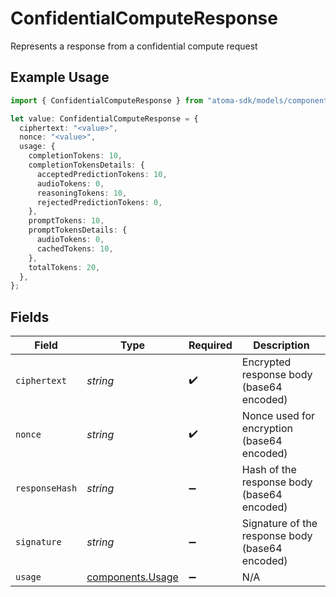 # ConfidentialComputeResponse

Represents a response from a confidential compute request

## Example Usage

```typescript
import { ConfidentialComputeResponse } from "atoma-sdk/models/components";

let value: ConfidentialComputeResponse = {
  ciphertext: "<value>",
  nonce: "<value>",
  usage: {
    completionTokens: 10,
    completionTokensDetails: {
      acceptedPredictionTokens: 10,
      audioTokens: 0,
      reasoningTokens: 10,
      rejectedPredictionTokens: 0,
    },
    promptTokens: 10,
    promptTokensDetails: {
      audioTokens: 0,
      cachedTokens: 10,
    },
    totalTokens: 20,
  },
};
```

## Fields

| Field                                                | Type                                                 | Required                                             | Description                                          |
| ---------------------------------------------------- | ---------------------------------------------------- | ---------------------------------------------------- | ---------------------------------------------------- |
| `ciphertext`                                         | *string*                                             | :heavy_check_mark:                                   | Encrypted response body (base64 encoded)             |
| `nonce`                                              | *string*                                             | :heavy_check_mark:                                   | Nonce used for encryption (base64 encoded)           |
| `responseHash`                                       | *string*                                             | :heavy_minus_sign:                                   | Hash of the response body (base64 encoded)           |
| `signature`                                          | *string*                                             | :heavy_minus_sign:                                   | Signature of the response body (base64 encoded)      |
| `usage`                                              | [components.Usage](../../models/components/usage.md) | :heavy_minus_sign:                                   | N/A                                                  |